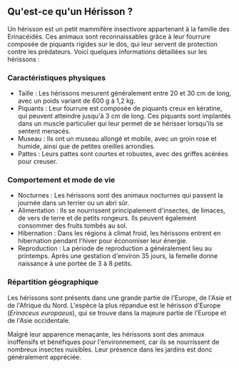 ## Qu'est-ce qu'un Hérisson ?

Un hérisson est un petit mammifère insectivore appartenant à la famille des Erinacéidés. Ces animaux sont reconnaissables grâce à leur fourrure composée de piquants rigides sur le dos, qui leur servent de protection contre les prédateurs. Voici quelques informations détaillées sur les hérissons :

### Caractéristiques physiques

- Taille : Les hérissons mesurent généralement entre 20 et 30 cm de long, avec un poids variant de 600 g à 1,2 kg.
- Piquants : Leur fourrure est composée de piquants creux en kératine, qui peuvent atteindre jusqu'à 3 cm de long. Ces piquants sont implantés dans un muscle particulier qui leur permet de se hérisser lorsqu'ils se sentent menacés.
- Museau : Ils ont un museau allongé et mobile, avec un groin rose et humide, ainsi que de petites oreilles arrondies.
- Pattes : Leurs pattes sont courtes et robustes, avec des griffes acérées pour creuser.

### Comportement et mode de vie

- Nocturnes : Les hérissons sont des animaux nocturnes qui passent la journée dans un terrier ou un abri sûr.
- Alimentation : Ils se nourrissent principalement d'insectes, de limaces, de vers de terre et de petits rongeurs. Ils peuvent également consommer des fruits tombés au sol.
- Hibernation : Dans les régions à climat froid, les hérissons entrent en hibernation pendant l'hiver pour économiser leur énergie.
- Reproduction : La période de reproduction a généralement lieu au printemps. Après une gestation d'environ 35 jours, la femelle donne naissance à une portée de 3 à 8 petits.

### Répartition géographique

Les hérissons sont présents dans une grande partie de l'Europe, de l'Asie et de l'Afrique du Nord. L'espèce la plus répandue est le hérisson d'Europe (*Erinaceus europaeus*), qui se trouve dans la majeure partie de l'Europe et de l'Asie occidentale.

Malgré leur apparence menaçante, les hérissons sont des animaux inoffensifs et bénéfiques pour l'environnement, car ils se nourrissent de nombreux insectes nuisibles. Leur présence dans les jardins est donc généralement appréciée.